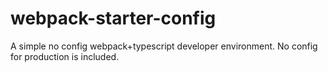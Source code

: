 # webpack-starter-config
A simple no config webpack+typescript developer environment. No config for production is included.
